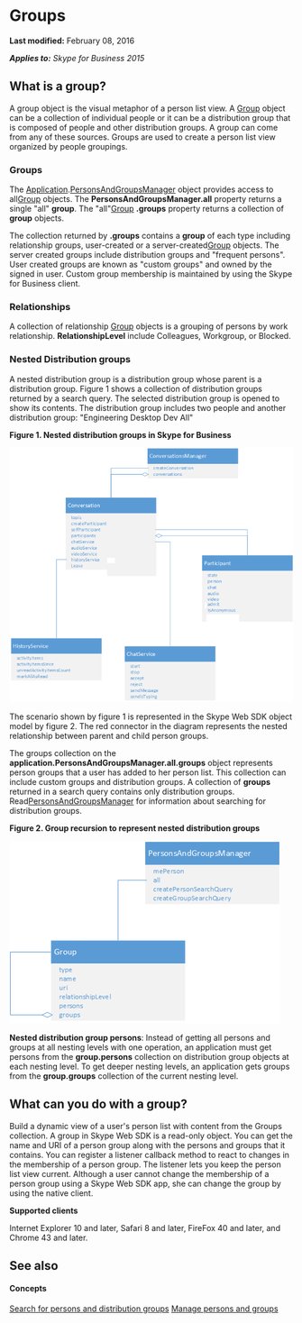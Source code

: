 
# Groups

 **Last modified:** February 08, 2016

 _**Applies to:** Skype for Business 2015_

## What is a group?

A group object is the visual metaphor of a person list view. A [Group](http://technet.microsoft.com/library/6cf7a1b7-d732-422b-96e6-ff8ac18cedc8%28Office.14%29.aspx) object can be a collection of individual people or it can be a distribution group that is composed of people and other distribution groups. A group can come from any of these sources. Groups are used to create a person list view organized by people groupings.


### Groups

The [Application](http://technet.microsoft.com/library/e0969542-53e2-473a-b02f-2554b01451f1%28Office.14%29.aspx).[PersonsAndGroupsManager](http://technet.microsoft.com/library/ce912c52-5bed-47b1-b4e0-ce4328297c87%28Office.14%29.aspx) object provides access to all[Group](http://technet.microsoft.com/library/6cf7a1b7-d732-422b-96e6-ff8ac18cedc8%28Office.14%29.aspx) objects. The **PersonsAndGroupsManager.all** property returns a single "all" **group**. The "all"[Group](http://technet.microsoft.com/library/6cf7a1b7-d732-422b-96e6-ff8ac18cedc8%28Office.14%29.aspx) **.groups** property returns a collection of **group** objects.

The collection returned by  **.groups** contains a **group** of each type including relationship groups, user-created or a server-created[Group](http://technet.microsoft.com/library/6cf7a1b7-d732-422b-96e6-ff8ac18cedc8%28Office.14%29.aspx) objects. The server created groups include distribution groups and "frequent persons". User created groups are known as "custom groups" and owned by the signed in user. Custom group membership is maintained by using the Skype for Business client.


### Relationships

A collection of relationship [Group](http://technet.microsoft.com/library/6cf7a1b7-d732-422b-96e6-ff8ac18cedc8%28Office.14%29.aspx) objects is a grouping of persons by work relationship. **RelationshipLevel** include Colleagues, Workgroup, or Blocked.


### Nested Distribution groups

A nested distribution group is a distribution group whose parent is a distribution group. Figure 1 shows a collection of distribution groups returned by a search query. The selected distribution group is opened to show its contents. The distribution group includes two people and another distribution group: "Engineering Desktop Dev All" 


**Figure 1. Nested distribution groups in Skype for Business**

![SkypeWebSDK_ConvObjects](images/7bb0af54-be7a-4c3b-a41c-516b8e7bcd04.png) 

The scenario shown by figure 1 is represented in the Skype Web SDK object model by figure 2. The red connector in the diagram represents the nested relationship between parent and child person groups.

The groups collection on the  **application.PersonsAndGroupsManager.all.groups** object represents person groups that a user has added to her person list. This collection can include custom groups and distribution groups. A collection of **groups** returned in a search query contains only distribution groups. Read[PersonsAndGroupsManager](http://technet.microsoft.com/library/ce912c52-5bed-47b1-b4e0-ce4328297c87%28Office.14%29.aspx) for information about searching for distribution groups.


**Figure 2. Group recursion to represent nested distribution groups**

![SkypeWebSDK_GroupRecursionObjectmodel](images/98268a50-4d6f-4969-be93-2c7a81fe57a8.png) 

**Nested distribution group persons**: Instead of getting all persons and groups at all nesting levels with one operation, an application must get persons from the **group.persons** collection on distribution group objects at each nesting level. To get deeper nesting levels, an application gets groups from the **group.groups** collection of the current nesting level.


## What can you do with a group?

Build a dynamic view of a user's person list with content from the Groups collection. A group in Skype Web SDK is a read-only object. You can get the name and URI of a person group along with the persons and groups that it contains. You can register a listener callback method to react to changes in the membership of a person group. The listener lets you keep the person list view current. Although a user cannot change the membership of a person group using a Skype Web SDK app, she can change the group by using the native client.

 **Supported clients**

Internet Explorer 10 and later, Safari 8 and later, FireFox 40 and later, and Chrome 43 and later.


## See also


#### Concepts


[Search for persons and distribution groups]( /SearchForPersonsAndGroups.md)
[Manage persons and groups]( /ManagePersonsAndGroups.md)
